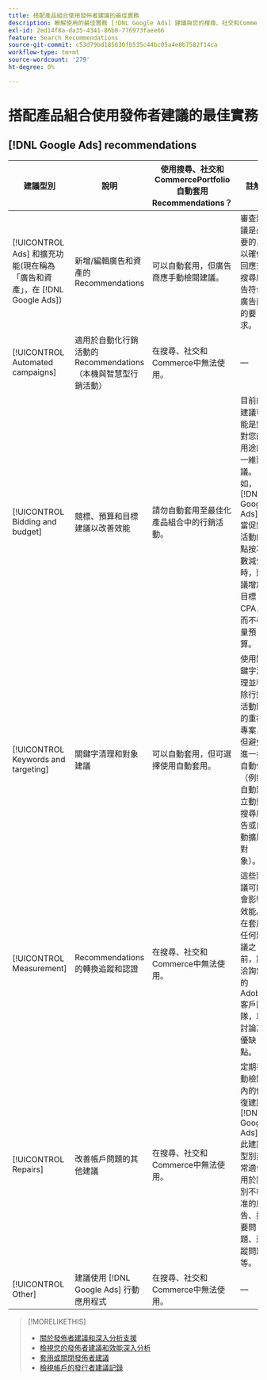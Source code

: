 ```yaml
---
title: 搭配產品組合使用發佈者建議的最佳實務
description: 瞭解使用的最佳實務 [!DNL Google Ads] 建議與您的搜尋、社交和Commerce產品組合。
exl-id: 2ed14f8a-da35-4341-86b8-776973faee66
feature: Search Recommendations
source-git-commit: c53d79bd185630fb535c44bc05a4e0b7582f14ca
workflow-type: tm+mt
source-wordcount: '279'
ht-degree: 0%

---
```


# 搭配產品組合使用發佈者建議的最佳實務

<!-- Add info for MS once we have it ..." 

*[!DNL Google Ads] and [!DNL Microsoft® Advertising] accounts*

-->

## [!DNL Google Ads] recommendations

| 建議型別 | 說明 | 使用搜尋、社交和CommercePortfolio自動套用Recommendations？ | 註解 |
|--- |--- |--- |--- |
| [!UICONTROL Ads] 和擴充功能(現在稱為「廣告和資產」，在 [!DNL Google Ads]) | 新增/編輯廣告和資產的Recommendations | 可以自動套用，但廣告商應手動檢閱建議。 | 審查建議是必要的，以確保回應式搜尋廣告符合廣告商的要求。 |
| [!UICONTROL Automated campaigns] | 適用於自動化行銷活動的Recommendations （本機與智慧型行銷活動） | 在搜尋、社交和Commerce中無法使用。 | — |
| [!UICONTROL Bidding and budget] | 競標、預算和目標建議以改善效能 | 請勿自動套用至最佳化產品組合中的行銷活動。 | 目前的建議可能是針對您的用途的一維建議。 例如， [!DNL Google Ads] 當促銷活動的點按次數減少時，建議增加目標CPA，而不考量預算。 |
| [!UICONTROL Keywords and targeting] | 關鍵字清理和對象建議 | 可以自動套用，但可選擇使用自動套用。 | 使用關鍵字清理並移除行銷活動間的重複專案，但避免進一步自動化（例如自動建立動態搜尋廣告或自動擴展對象）。 |
| [!UICONTROL Measurement] | Recommendations的轉換追蹤和認證 | 在搜尋、社交和Commerce中無法使用。 | 這些建議可能會影響效能。 在套用任何建議之前，請洽詢您的Adobe客戶團隊，以討論其優缺點。 |
| [!UICONTROL Repairs] | 改善帳戶問題的其他建議 | 在搜尋、社交和Commerce中無法使用。 | 定期手動檢閱內的修復建議 [!DNL Google Ads]. 此建議型別非常適合用於識別不核准的廣告、摘要問題、追蹤問題等。 |
| [!UICONTROL Other] | 建議使用 [!DNL Google Ads] 行動應用程式 | 在搜尋、社交和Commerce中無法使用。 | — |

>[!MORELIKETHIS]
>
>* [關於發佈者建議和深入分析支援](recommendation-support.md)
>* [檢視您的發佈者建議和效能深入分析](recommendation-view.md)
>* [套用或關閉發佈者建議](recommendation-apply-dismiss.md)
>* [檢視帳戶的發行者建議記錄](recommendation-view-log.md)
